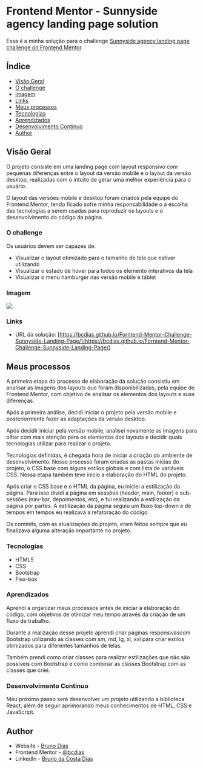 # Frontend Mentor - Sunnyside agency landing page solution

Essa é a minha solução para o challenge [Sunnyside agency landing page challenge on Frontend Mentor](https://www.frontendmentor.io/challenges/sunnyside-agency-landing-page-7yVs3B6ef). 

## Índice

  - [Visão Geral](#visão-geral)
  - [O challenge](#o-challenge)
  - [imagem](#imagem)
  - [Links](#links)
  - [Meus processos](#meus-processos)
  - [Tecnologias](#tecnologias)
  - [Aprendizados](#aprendizados)
  - [Desenvolvimento Contínuo](#desenvolvimento-contínuo)
  - [Author](#author)


## Visão Geral

O projeto consiste em uma landing page com layout responsivo com pequenas diferenças entre o layout da versão mobile e o layout da versão desktop, realizadas com o intuito de gerar uma melhor experiência para o usuário. 

O layout das versões mobile e desktop foram criados pela equipe do Frontend Mentor, tendo ficado sofre minha responsabilidade o a escolha das tecnologias a serem usadas para reproduzir os layouts e o desenvolvimento do código da página.

### O challenge

Os usuários devem ser capazes de:

- Visualizar o layout otimizado para o tamanho de tela que estiver utilizando
- Visualizar o estado de hover para todos os elemento interativos da tela
- Visualizar o menu hamburger nas versão mobile e tablet 

### Imagem

![](./assets/images/screnshot/bcdias.github.io_Forntend-Mentor-Challenge-Sunnyside-Landing-Page_.png)

### Links

- URL da solução: [https://bcdias.github.io/Forntend-Mentor-Challenge-Sunnyside-Landing-Page/](https://bcdias.github.io/Forntend-Mentor-Challenge-Sunnyside-Landing-Page/)

## Meus processos 
A primeira etapa do processo de elaboração da solução consistiu em analisar as imagens dos layouts que foram disponibilizadas, pela equipe do Frontend Mentor, com objetivo de analisar os elementos dos layouts e suas diferenças. 

Após a primeira análise, decidi iniciar o projeto pela versão mobile e posteriormente fazer as adaptações da versão desktop. 

Após decidir iniciar pela versão mobile, analisei novamente as imagens para olhar com mais atenção para os elementos dos layouts e decidir quais tecnologias utilizar para realizar o projeto. 

Tecnologias definidas, é chegada hora de iniciar a criação do ambiente de desenvolvimento. Nesse processo foram criadas as pastas inicias do projeto, o CSS base com alguns estilos globais e com  lista de variáveis CSS. Nessa etapa também teve inicio a elaboração do HTML do projeto. 

Após criar o CSS base e o HTML da página, eu iniciei a estilização da página. Para isso dividi a página em sessões (header, main, footer) e sub-sessões (nav-bar, depoimentos, etc), e fui realizando a estilização da página por partes. 
A estilização da página seguiu um fluxo top-down e de tempos em tempos eu realizava a refatoração do código. 

Os commits, com as atualizações do projeto, eram feitos sempre que eu finalizava alguma alteração importante no projeto. 

### Tecnologias

- HTML5
- CSS 
- Bootstrap
- Flex-box

### Aprendizados

Aprendi a organizar meus processos antes de iniciar a elaboração do código, com objetivos de otimizar meu tempo através da criação de um fluxo de trabalho. 

Durante a realização desse projeto aprendi criar páginas responsivascom Bootstrap utilizando as classes com  sm, md, lg, xl, xxl para criar estilos otimizados para diferentes tamanhos de telas.

Também prendi como criar classes para realizar estilizações que não são possíveis com Bootstrap e como combinar as classes Bootstrap com as classes que criei. 


### Desenvolvimento Contínuo

Meu próximo passo será desenvolver um projeto utilizando a biblioteca React, além de seguir aprimorando meus conhecimentos de HTML, CSS e JavaScript.

## Author

- Website - [Bruno Dias](https://github.com/bcdias)
- Frontend Mentor - [@bcdias](https://www.frontendmentor.io/profile/bcdias)
- LinkedIn - [Bruno da Costa Dias](https://www.linkedin.com/in/brunodiasdev/)

